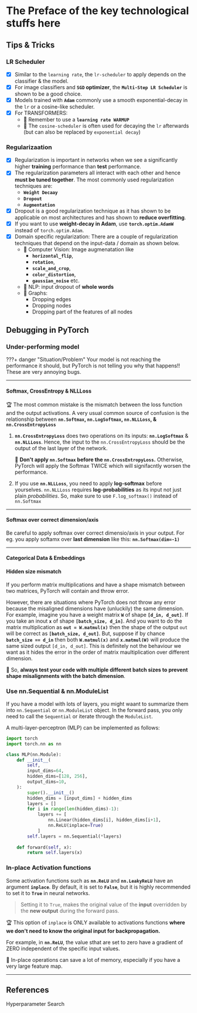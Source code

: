 <!--
---
hide:
    - toc        # Hide table of contents
    - navigation # Hide navigation 
---
-->

# The Preface of the key technological stuffs here

## Tips & Tricks

### LR Scheduler
- [x] Similar to the `learning rate`, the `lr-scheduler` to apply depends on the 
    classifier & the model.
- [x] For image classifiers and **`SGD` optimizer**, the **`Multi-Step LR Scheduler`**
    is shown to be a good choice.
- [x] Models trained with **`Adam`** commonly use a smooth exponential-decay 
    in the `lr` or a cosine-like scheduler.
- [x] For TRANSFORMERS:
    - :rotating_light: Remember to use a **`learning rate WARMUP`**
    - :rotating_light: The `cosine-scheduler` is often used for decaying the `lr` 
        afterwards (but can also be replaced by `exponential decay`)

### Regularizaation
- [x] Regularization is important in networks when we see a significantly higher 
    **training** performance than **test** performance.
- [x] The regularization parameters all interact with each other and hence 
    **must be tuned together**. The most commonly used regularization techniques are:
    - **`Weight Decaay`**
    - **`Dropout`**
    - **`Augmentation`**
- [x] Dropout is a good regularization technique as it has shown to be
    applicable on most architectures and has shown to **reduce overfitting**.
- [x] If you want to use **weight-decay in Adam**, use **`torch.optim.AdamW`** instead of `torch.optim.Adam`.
- [x] Domain specific regularization: There are a couple of regularization techniques that 
    depend on the input-data / domain as shown below.
    - :rotating_light: Computer Vision: Image augmenatation like 
        - **`horizontal_flip`**, 
        - **`rotation`**, 
        - **`scale_and_crop`**, 
        - **`color_distortion`**, 
        - **`gaussian_noise`** etc.
    - :rotating_light: NLP: input dropout of **whole words**
    - :rotating_light: Graphs: 
        - Dropping edges
        - Dropping nodes
        - Dropping part of the features of all nodes

## Debugging in PyTorch

### Under-performing model

???+ danger "Situation/Problem"
    Your model is not reaching the performance it should, 
    but PyTorch is not telling you why that happens!! These are very annoying bugs.

------------------------------------------------------------------------------

#### Softmax, CrossEntropy & NLLLoss

:trophy: The most common mistake is the mismatch between the loss function
and the output activations. A very usual common source of confusion is the relationship 
between **`nn.Softmax`, `nn.LogSoftmax`, `nn.NLLLoss`, & `nn.CrossEntropyLoss`**

1. **`nn.CrossEntropyLoss`** does two operations on its inputs: **`nn.LogSoftmax`** & **`nn.NLLLoss`**.
Hence, the input to the `nn.CrossEntropyLoss` should be the output of the last layer of the network.

    :rotating_light: **Don't apply `nn.Softmax` before the `nn.CrossEntropyLoss`.** 
    Otherwise, PyTorch will apply the Softmax TWICE which will signifacntly worsen the performance.

2. If you use **`nn.NLLLoss`**, you need to apply **log-softmax** before yourselves.
`nn.NLLLoss` requires **log-probabilities** as its input not just plain *probabilities*. 
So, make sure to use `F.log_softmax()` instead of `nn.Softmax`

------------------------------------------------------------------------------

#### Softmax over correct dimension/axis

Be careful to apply softmax over correct dimensio/axis in your output.
For eg. you apply softamx over **last dimension** like this: **`nn.Softmax(dim=-1)`**

------------------------------------------------------------------------------

#### Categorical Data & Embeddings


#### Hidden size mismatch

If you perform matrix multiplications and have a shape mismatch between two matrices,
PyTorch will contain and throw error. 

However, there are situations where PyTorch does not throw any error because the misaligned
dimensions have (unluckily) the same dimension. For example, imagine you have a weight matrix
**`W`** of shape **`[d_in, d_out]`**. If you take an inout **`x`** of shape **`[batch_size, d_in]`**.
And you want to do the matrix multiplication as **`out = W.matmul(x)`** then the shape of the output `out` 
will be correct as **`[batch_size, d_out]`**. But, suppose if by chance **`batch_size == d_in`**
then both **`W.matmul(x)`** and **`x.matmul(W)`** will produce the same sized output `[d_in, d_out]`.
This is definitely not the behaviour we want as it hides the error in the order of 
matrix maultiplication over different dimension.

:rotating_light: So, **always test your code with multiple different batch sizes to prevent
shape misalignments with the batch dimension**.


### Use nn.Sequential & nn.ModuleList

If you have a model with lots of layers, you might waant to summarize them into 
`nn.Sequential` or `nn.ModuleList` object. In the forward pass, you only need to call the 
`Sequential` or iterate through the `ModuleList`.

A multi-layer-perceptron (MLP) can be implemented as follows:

```python
import torch
import torch.nn as nn

class MLP(nn.Module):
    def __init__(
        self,
        input_dims=64,
        hidden_dims=[128, 256],
        output_dims=10,
    ):
        super().__init__()
        hidden_dims = [input_dims] + hidden_dims
        layers = []
        for i in range(len(hidden_dims)-1):
            layers += [
                nn.Linear(hidden_dims[i], hidden_dims[i+1],
                nn.ReLU(inplace=True)
            ]
        self.layers = nn.Sequential(*layers)
    
    def forward(self, x):
        return self.layers(x)
```

### In-place Activation functions

Some activation functions such as **`nn.ReLU`** and **`nn.LeakyReLU`** have an argument **`inplace`**.
By default, it is set to **`False`**, but it is highly recommended to set it to **`True`** in neural networks.

> Setting it to `True`, makes the original value of the **input** overridden by the **new output** during the
> forward pass.

:trophy: This option of `inplace` is ONLY available to activations functions
**where we don't need to know the original input for backpropagation.**

For example, in **`nn.ReLU`**, the value sthat are set to zero have a gradient of ZERO independent
of the specific input values.

:rotating_light: In-place operations can save a lot of memory, especially if you have a very large feature map.






------------------------------------------------------------------------------


## References
Hyperparameter Search

[^1]: Learning rate finder: 
        https://pytorch-lightning.readthedocs.io/en/latest/advanced/lr_finder.html#learning-rate-finder
[^2]: Auto Scaling batch sizes: 
        https://pytorch-lightning.readthedocs.io/en/latest/advanced/training_tricks.html#auto-scaling-of-batch-size
    - [ ] Compare hyperparam search performance in TensorBoard: 
        https://towardsdatascience.com/a-complete-guide-to-using-tensorboard-with-pytorch-53cb2301e8c3
    - [ ] $3^{rd}$ party libraries: 
        https://medium.com/pytorch/accelerate-your-hyperparameter-optimization-with-pytorchs-ecosystem-tools-bc17001b9a49
    - [ ] Saving `git` hash metadata: 
        https://github.com/Nithin-Holla/meme_challenge/blob/f4dc2079acb78ae30caaa31e112c4c210f93bf27/utils/save.py#L26

[^6]: PyTorch Tutorials: https://effectivemachinelearning.com/
[^7]: Attention & Transformers: https://e2eml.school/transformers.html



